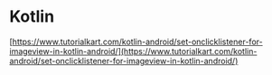 # Kotlin

[https://www.tutorialkart.com/kotlin-android/set-onclicklistener-for-imageview-in-kotlin-android/](https://www.tutorialkart.com/kotlin-android/set-onclicklistener-for-imageview-in-kotlin-android/)

